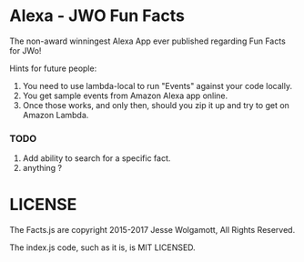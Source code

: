 Alexa - JWO Fun Facts
=====================

The non-award winningest Alexa App ever published regarding Fun Facts for JWo!

Hints for future people:

1. You need to use lambda-local to run "Events" against your code locally.
2. You get sample events from Amazon Alexa app online.
3. Once those works, and only then, should you zip it up and try to get on Amazon Lambda.

### TODO

1. Add ability to search for a specific fact.
2. anything ?

# LICENSE

The Facts.js are copyright 2015-2017 Jesse Wolgamott, All Rights Reserved.

The index.js code, such as it is, is MIT LICENSED.
